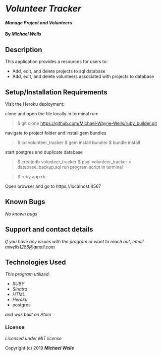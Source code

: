 
  # _Volunteer Tracker_

  #### _Manage Project and Volunteers_

  #### By _**Michael Wells**_

  ## Description
  This application provides a resources for users to:
  * Add, edit, and delete projects to sql database
  * Add, edit, and delete volunteers associated with projects to database

  ## Setup/Installation Requirements

  Visit the Heroku deployment:


clone and open the file locally
in terminal run:

>$ git clone https://github.com/Michael-Wayne-Wells/ruby_builder.git

navigate to project folder and install gem bundles

>$ cd volunteer_tracker $ gem install bundler $ bundle install

start postgres and duplicate database

>$ createdb volunteer_tracker
>$ psql volunteer_tracker < database_backup.sql
run program script in terminal

>$ ruby app.rb

Open browser and go to https://localhost:4567

## Known Bugs

_No known bugs_

## Support and contact details

_If you have any issues with the program or want to reach out, email [mwells1286@gmail.com](href="mailto:mwells1286@gmail.com")_

## Technologies Used

_This program utilized:_
* _RUBY_
* _Sinatra_
* _HTML_
* _Heroku_
* postgres

_and was built on Atom_

### License

*Licensed under MIT license*

Copyright (c) 2019 **_Michael Wells_**
